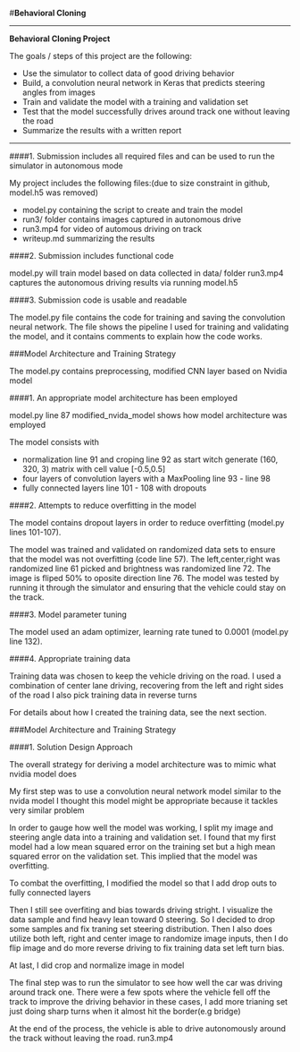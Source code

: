 #**Behavioral Cloning**

---

**Behavioral Cloning Project**

The goals / steps of this project are the following:
* Use the simulator to collect data of good driving behavior
* Build, a convolution neural network in Keras that predicts steering angles from images
* Train and validate the model with a training and validation set
* Test that the model successfully drives around track one without leaving the road
* Summarize the results with a written report


[//]: # (Image References)

[image1]: ./examples/placeholder.png "Model Visualization"
[image2]: ./examples/placeholder.png "Grayscaling"
[image3]: ./examples/placeholder_small.png "Recovery Image"
[image4]: ./examples/placeholder_small.png "Recovery Image"
[image5]: ./examples/placeholder_small.png "Recovery Image"
[image6]: ./examples/placeholder_small.png "Normal Image"
[image7]: ./examples/placeholder_small.png "Flipped Image"

---

####1. Submission includes all required files and can be used to run the simulator in autonomous mode

My project includes the following files:(due to size constraint in github, model.h5 was removed)
* model.py containing the script to create and train the model
* run3/ folder contains images captured in autonomous drive
* run3.mp4 for video of automous driving on track
* writeup.md summarizing the results

####2. Submission includes functional code

model.py will train model based on data collected in data/ folder
run3.mp4 captures the autonomous driving results via running model.h5

####3. Submission code is usable and readable

The model.py file contains the code for training and saving the convolution neural network. The file shows the pipeline I used for training and validating the model, and it contains comments to explain how the code works.

###Model Architecture and Training Strategy

The model.py contains preprocessing, modified CNN layer based on Nvidia model

####1. An appropriate model architecture has been employed

model.py line 87 modified_nvida_model shows how model architecture was employed

The model consists with 
* normalization line 91 and croping line 92 as start witch generate (160, 320, 3) matrix with cell value [-0.5,0.5]
* four layers of convolution layers with a MaxPooling line 93 - line 98
* fully connected layers line 101 - 108 with dropouts 

####2. Attempts to reduce overfitting in the model

The model contains dropout layers in order to reduce overfitting (model.py lines 101-107). 

The model was trained and validated on randomized data sets to ensure that the model was not overfitting (code line 57). 
The left,center,right was randomized line 61 picked and brightness was randomized line 72. The image is fliped 50% to oposite 
direction line 76.
The model was tested by running it through the simulator and ensuring that the vehicle could stay on the track.

####3. Model parameter tuning

The model used an adam optimizer, learning rate tuned to 0.0001 (model.py line 132).

####4. Appropriate training data

Training data was chosen to keep the vehicle driving on the road. 
I used a combination of center lane driving, recovering from the left and right sides of the road
I also pick training data in reverse turns

For details about how I created the training data, see the next section. 

###Model Architecture and Training Strategy

####1. Solution Design Approach

The overall strategy for deriving a model architecture was to mimic what nvidia model does

My first step was to use a convolution neural network model similar to the nvida model I thought this model might be appropriate because it tackles very similar problem

In order to gauge how well the model was working, I split my image and steering angle data into a training and validation set. I found that my first model had a low mean squared error on the training set but a high mean squared error on the validation set. This implied that the model was overfitting. 

To combat the overfitting, I modified the model so that I add drop outs to fully connected layers

Then I still see overfiting and bias towards driving stright. I visualize the data sample and find heavy lean toward 0 steering.
So I decided to drop some samples and fix traning set steering distribution. Then I also does utilize both left, right and center image 
to randomize image inputs, then I do flip image and do more reverse driving to fix training data set left turn bias.

At last, I did crop and normalize image in model

The final step was to run the simulator to see how well the car was driving around track one. There were a few spots where the vehicle fell off the track to improve the driving behavior in these cases, I add more trianing
set just doing sharp turns when it almost hit the border(e.g bridge)

At the end of the process, the vehicle is able to drive autonomously around the track without leaving the road. run3.mp4